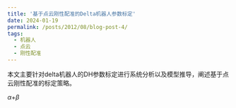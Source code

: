 ```yaml
---
title: '基于点云刚性配准的Delta机器人参数标定'
date: 2024-01-19
permalink: /posts/2012/08/blog-post-4/
tags:
  - 机器人
  - 点云
  - 刚性配准
---
```


本文主要针对delta机器人的DH参数标定进行系统分析以及模型推导，阐述基于点云刚性配准的标定策略。 

$\alpha$+$\beta$


